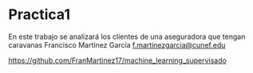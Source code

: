 # Practica1
En este trabajo se analizará los clientes de una aseguradora que tengan caravanas
Francisco Martínez García
f.martinezgarcia@cunef.edu

https://github.com/FranMartinez17/machine_learning_supervisado
